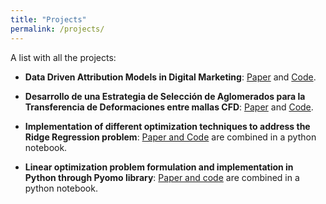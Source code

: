 ```yaml
---
title: "Projects"
permalink: /projects/
---
```


A list with all the projects:

* **Data Driven Attribution Models in Digital Marketing**: [Paper](https://github.com/sesiga/sesiga.github.io/raw/master/papers/DataDrivenAttributionModels.pdf) and [Code](https://github.com/sesiga/attribution_models_for_digital_marketing).

* **Desarrollo de una Estrategia de Selección de Aglomerados para la Transferencia de Deformaciones entre mallas CFD**: [Paper](https://github.com/sesiga/sesiga.github.io/raw/master/papers/TransferenciaDeformacionesMallasCFD.pdf) and [Code](https://github.com/sesiga/Motion-of-cumputational-fluid-dynamic-meshes).

* **Implementation of different optimization techniques to address the Ridge Regression problem**: [Paper and Code](https://github.com/sesiga/ridge_regression_opt_implementing_algorithms) are combined in a python notebook.

* **Linear optimization problem formulation and implementation in Python through Pyomo library**: [Paper and code](https://github.com/sesiga/linear_optimization_problem_pyomo) are combined in a python notebook.
